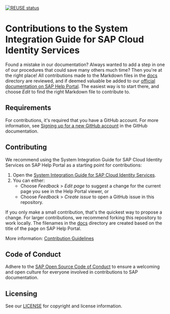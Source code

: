 [![REUSE status](https://api.reuse.software/badge/github.com/SAP-docs/btp-cloud-identity-services-system-integration-guide)](https://api.reuse.software/info/github.com/SAP-docs/btp-cloud-identity-services-system-integration-guide)

# Contributions to the System Integration Guide for SAP Cloud Identity Services

Found a mistake in our documentation? Always wanted to add a step in one of our procedures that could save many others much time? Then you're at the right place! All contributions made to the Markdown files in the [docs](docs) directory are reviewed, and if deemed valuable be added to our [official documentation on SAP Help Portal](https://help.sap.com/docs/cloud-identity/system-integration-guide/system-integration-guide-for-sap-cloud-identity-services?version=Cloud). The easiest way is to start there, and choose _Edit_ to find the right Markdown file to contribute to.

## Requirements

For contributions, it's required that you have a GitHub account. For more information, see [Signing up for a new GitHub account](https://docs.github.com/en/github/getting-started-with-github/signing-up-for-a-new-github-account) in the GitHub documentation.


## Contributing

We recommend using the System Integration Guide for SAP Cloud Identity Services on SAP Help Portal as a starting point for contributions:

1. Open the [System Integration Guide for SAP Cloud Identity Services](https://help.sap.com/docs/cloud-identity/system-integration-guide/system-integration-guide-for-sap-cloud-identity-services?version=Cloud).
1. You can either:
    * Choose *Feedback* > *Edit page* to suggest a change for the current page you see in the Help Portal viewer, or
    * Choose *Feedback* > *Create issue* to open a GitHub issue in this repository.

If you only make a small contribution, that's the quickest way to propose a change. For larger contributions, we recommend forking this repository to work locally. The filenames in the [docs](docs) directory are created based on the title of the page on SAP Help Portal.

More information: [Contribution Guidelines](https://help.sap.com/products/open-documentation-initiative/contribution-guidelines/readme.html)

## Code of Conduct

Adhere to the [SAP Open Source Code of Conduct](https://github.com/SAP-docs/.github/blob/main/CODE_OF_CONDUCT.md) to ensure a welcoming and open culture for everyone involved in contributions to SAP documentation.

## Licensing

See our [LICENSE](LICENSE) for copyright and license information.











